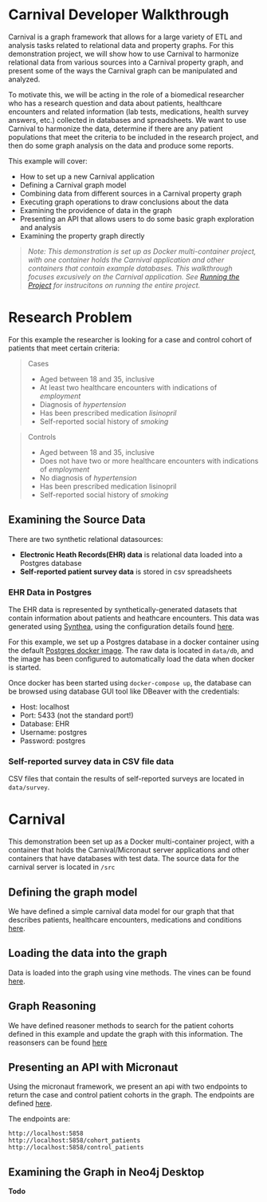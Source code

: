 # Carnival Developer Walkthrough

Carnival is a graph framework that allows for a large variety of ETL and analysis tasks related to relational data and property graphs. For this demonstration project, we will show how to use Carnival to harmonize relational data from various sources into a Carnival property graph, and present some of the ways the Carnival graph can be manipulated and analyzed.

To motivate this, we will be acting in the role of a biomedical researcher who has a research question and data about patients, healthcare encounters and related information (lab tests, medications, health survey answers, etc.) collected in databases and spreadsheets. We want to use Carnival to harmonize the data, determine if there are any patient populations that meet the criteria to be included in the research project, and then do some graph analysis on the data and produce some reports.

This example will cover:
* How to set up a new Carnival application
* Defining a Carnival graph model
* Combining data from different sources in a Carnival property graph
* Executing graph operations to draw conclusions about the data
* Examining the providence of data in the graph
* Presenting an API that allows users to do some basic graph exploration and analysis
* Examining the property graph directly

> *Note: This demonstration is set up as Docker multi-container project, with one container holds the Carnival application and other containers that contain example databases. This walkthrough focuses excusively on the Carnival application. See [Running the Project](https://github.com/carnival-data/carnival-micronaut/blob/master/README.md#running-the-project) for instrucitons on running the entire project.*


# Research Problem
For this example the researcher is looking for a case and control cohort of patients that meet certain criteria:

>Cases
>* Aged between 18 and 35, inclusive
>* At least two healthcare encounters with indications of *employment*
>* Diagnosis of *hypertension*
>* Has been prescribed medication *lisinopril*
>* Self-reported social history of *smoking*

>Controls
>* Aged between 18 and 35, inclusive
>* Does not have two or more healthcare encounters with indications of *employment*
>* No diagnosis of *hypertension*
>* Has been prescribed medication lisinopril
>* Self-reported social history of *smoking*


## Examining the Source Data
There are two synthetic relational datasources:

* **Electronic Heath Records(EHR) data** is relational data loaded into a Postgres database
* **Self-reported patient survey data** is stored in csv spreadsheets


### EHR Data in Postgres

The EHR data is represented by synthetically-generated datasets that contain information about patients and heathcare encounters. This data was generated using [Synthea](https://synthetichealth.github.io/synthea/), using the configuration details found [here](https://github.com/carnival-data/carnival-demo-biomedical/blob/master/data/db/synthea/readme.md).


For this example, we set up a Postgres database in a docker container using the default [Postgres docker image](https://hub.docker.com/_/postgres/). The raw data is located in `data/db`, and the image has been configured to automatically load the data when docker is started.


Once docker has been started using `docker-compose up`, the database can be browsed using database GUI tool like DBeaver with the credentials:
* Host: localhost
* Port: 5433 (not the standard port!)
* Database: EHR
* Username: postgres
* Password: postgres


### Self-reported survey data in CSV file data

CSV files that contain the results of self-reported surveys are located in `data/survey`.

# Carnival
This demonstration been set up as a Docker multi-container project, with a container that holds the Carnival/Micronaut server applications and other containers that have databases with test data. The source data for the carnival server is located in `/src`


## Defining the graph model
We have defined a simple carnival data model for our graph that that describes patients, healthcare encounters, medications and conditions [here](https://github.com/carnival-data/carnival-demo-biomedical/blob/demo/src/main/groovy/example/carnival/micronaut/GraphModel.groovy). 

## Loading the data into the graph
Data is loaded into the graph using vine methods. The vines can be found [here](https://github.com/carnival-data/carnival-demo-biomedical/blob/demo/src/main/groovy/example/carnival/micronaut/vine/ExampleDbVine.groovy).

## Graph Reasoning
We have defined reasoner methods to search for the patient cohorts defined in this example and update the graph with this information. The reasonsers can be found [here](https://github.com/carnival-data/carnival-demo-biomedical/blob/demo/src/main/groovy/example/carnival/micronaut/method/Reasoners.groovy)

## Presenting an API with Micronaut
Using the micronaut framework, we present an api with two endpoints to return the case and control patient cohorts in the graph. The endpoints are defined [here](https://github.com/carnival-data/carnival-demo-biomedical/blob/demo/src/main/groovy/example/carnival/micronaut/web/AppWS.groovy).

The endpoints are:
```
http://localhost:5858
http://localhost:5858/cohort_patients
http://localhost:5858/control_patients
```

## Examining the Graph in Neo4j Desktop
**Todo**
